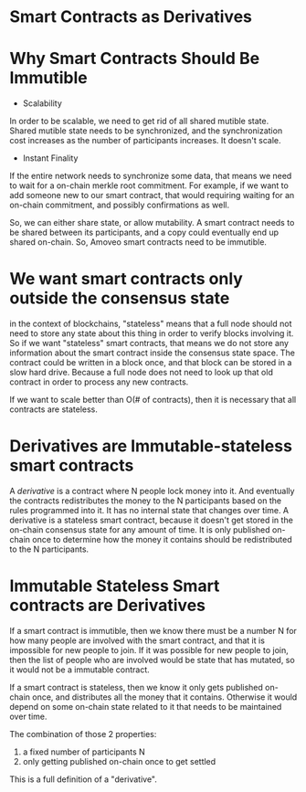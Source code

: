 Smart Contracts as Derivatives
==============


Why Smart Contracts Should Be Immutible
==============

* Scalability

In order to be scalable, we need to get rid of all shared mutible state. Shared mutible state needs to be synchronized, and the synchronization cost increases as the number of participants increases. It doesn't scale.

* Instant Finality

If the entire network needs to synchronize some data, that means we need to wait for a on-chain merkle root commitment. For example, if we want to add someone new to our smart contract, that would requiring waiting for an on-chain commitment, and possibly confirmations as well.

So, we can either share state, or allow mutability.
A smart contract needs to be shared between its participants, and a copy could eventually end up shared on-chain. So, Amoveo smart contracts need to be immutible.

We want smart contracts only outside the consensus state
==============

in the context of blockchains, "stateless" means that a full node should not need to store any state about this thing in order to verify blocks involving it.
So if we want "stateless" smart contracts, that means we do not store any information about the smart contract inside the consensus state space. The contract could be written in a block once, and that block can be stored in a slow hard drive. Because a full node does not need to look up that old contract in order to process any new contracts.

If we want to scale better than O(# of contracts), then it is necessary that all contracts are stateless.

Derivatives are Immutable-stateless smart contracts
==============

A _derivative_ is a contract where N people lock money into it. And eventually the contracts redistributes the money to the N participants based on the rules programmed into it. It has no internal state that changes over time. A derivative is a stateless smart contract, because it doesn't get stored in the on-chain consensus state for any amount of time. It is only published on-chain once to determine how the money it contains should be redistributed to the N participants.

Immutable Stateless Smart contracts are Derivatives
==============

If a smart contract is immutible, then we know there must be a number N for how many people are involved with the smart contract, and that it is impossible for new people to join.
If it was possible for new people to join, then the list of people who are involved would be state that has mutated, so it would not be a immutable contract.

If a smart contract is stateless, then we know it only gets published on-chain once, and distributes all the money that it contains. Otherwise it would depend on some on-chain state related to it that needs to be maintained over time.

The combination of those 2 properties:
1) a fixed number of participants N
2) only getting published on-chain once to get settled

This is a full definition of a "derivative".
